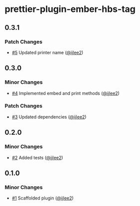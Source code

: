 # prettier-plugin-ember-hbs-tag

## 0.3.1

### Patch Changes

- [#5](https://github.com/ijlee2/prettier-plugin-ember-hbs-tag/pull/5) Updated printer name ([@ijlee2](https://github.com/ijlee2))

## 0.3.0

### Minor Changes

- [#4](https://github.com/ijlee2/prettier-plugin-ember-hbs-tag/pull/4) Implemented embed and print methods ([@ijlee2](https://github.com/ijlee2))

### Patch Changes

- [#3](https://github.com/ijlee2/prettier-plugin-ember-hbs-tag/pull/3) Updated dependencies ([@ijlee2](https://github.com/ijlee2))

## 0.2.0

### Minor Changes

- [#2](https://github.com/ijlee2/prettier-plugin-ember-hbs-tag/pull/2) Added tests ([@ijlee2](https://github.com/ijlee2))

## 0.1.0

### Minor Changes

- [#1](https://github.com/ijlee2/prettier-plugin-ember-hbs-tag/pull/1) Scaffolded plugin ([@ijlee2](https://github.com/ijlee2))
